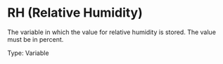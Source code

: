 # RH (Relative Humidity)

The variable in which the value for relative humidity is stored. The value must be in percent.

Type: Variable

